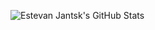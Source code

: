![Estevan Jantsk's GitHub Stats](https://github-readme-stats.vercel.app/api?username=estevanjantsk&count_private=true&hide=prs,issues,contribs&show_icons=true&theme=synthwave)
